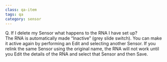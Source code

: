 ```yaml
---
class: qa-item
tags: qa
category: sensor
---
```


Q. If I delete my Sensor what happens to the RNA I have set up?  
The RNA is automatically made “Inactive” (grey slide switch).  You can make it active again by performing an Edit and selecting another Sensor.  If you relink the same Sensor using the original name, the RNA will not work until you Edit the details of the RNA and select that Sensor and then Save.